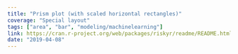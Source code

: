 ```yaml
---
title: "Prism plot (with scaled horizontal rectangles)"
coverage: "Special layout"
tags: ["area", "bar", "modeling/machinelearning"]
link: https://cran.r-project.org/web/packages/riskyr/readme/README.html
date: "2019-04-08"
---
```

